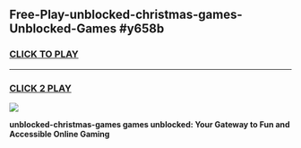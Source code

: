 
## Free-Play-unblocked-christmas-games-Unblocked-Games #y658b
<h3>
<a href="https://news.freeplayer.one?title=unblocked-christmas-games&ref=8M">CLICK TO PLAY</a></h3>
<hr>

<h3>
<a href="https://news.freeplayer.one?title=unblocked-christmas-games&ref=8M">CLICK 2 PLAY</a>
  
</h3>

<a href="https://news.freeplayer.one?title=unblocked-christmas-games&ref=8M"><img src="https://clearcache.store/games.png"></a>


**unblocked-christmas-games games unblocked: Your Gateway to Fun and Accessible Online Gaming**
